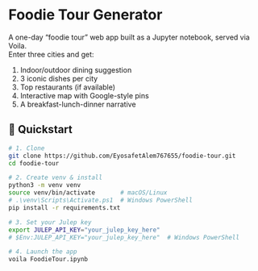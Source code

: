 # Foodie Tour Generator

A one-day “foodie tour” web app built as a Jupyter notebook, served via Voila.  
Enter three cities and get:
1. Indoor/outdoor dining suggestion  
2. 3 iconic dishes per city  
3. Top restaurants (if available)  
4. Interactive map with Google-style pins  
5. A breakfast-lunch-dinner narrative

## 🚀 Quickstart

```bash
# 1. Clone
git clone https://github.com/EyosafetAlem767655/foodie-tour.git
cd foodie-tour

# 2. Create venv & install
python3 -m venv venv
source venv/bin/activate       # macOS/Linux
# .\venv\Scripts\Activate.ps1  # Windows PowerShell
pip install -r requirements.txt

# 3. Set your Julep key
export JULEP_API_KEY="your_julep_key_here"
# $Env:JULEP_API_KEY="your_julep_key_here"  # Windows PowerShell

# 4. Launch the app
voila FoodieTour.ipynb
